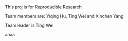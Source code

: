 This proj is for Reproducible Research

Team members are:
Yiqing Hu,
Ting Wei and Xinchen Yang

Team leader is Ting Wei

aaaa